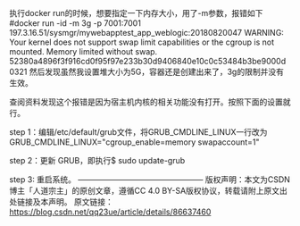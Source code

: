 执行docker run的时候，想要指定一下内存大小，用了-m参数，报错如下
#docker run -id -m 3g -p 7001:7001 197.3.16.51/sysmgr/mywebapptest_app_weblogic:20180820047
WARNING: Your kernel does not support swap limit capabilities or the cgroup is not mounted. Memory limited without swap.
52380a4896f3f916cd0f95f97e233b30d9406840e10c0c53484b3be9000d0321
然后发现虽然我设置堆大小为5G，容器还是创建出来了，3g的限制并没有生效。

查阅资料发现这个报错是因为宿主机内核的相关功能没有打开。按照下面的设置就行。

step 1：编辑/etc/default/grub文件，将GRUB_CMDLINE_LINUX一行改为GRUB_CMDLINE_LINUX="cgroup_enable=memory swapaccount=1"

step 2：更新 GRUB，即执行$ sudo update-grub

step 3: 重启系统。
————————————————
版权声明：本文为CSDN博主「人道宗主」的原创文章，遵循CC 4.0 BY-SA版权协议，转载请附上原文出处链接及本声明。
原文链接：https://blog.csdn.net/qq23ue/article/details/86637460
